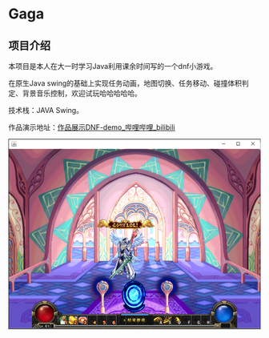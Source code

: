 # Gaga

## 项目介绍

本项目是本人在大一时学习Java利用课余时间写的一个dnf小游戏。

在原生Java swing的基础上实现任务动画，地图切换、任务移动、碰撞体积判定、背景音乐控制，欢迎试玩哈哈哈哈哈。

技术栈：JAVA Swing。

作品演示地址：[作品展示DNF-demo_哔哩哔哩_bilibili](https://www.bilibili.com/video/BV1R3411p7Ap/)



![image-20220630223826964](https://raw.githubusercontent.com/Voryla/myimages/main/deepinJVM/20220630223827.png)
